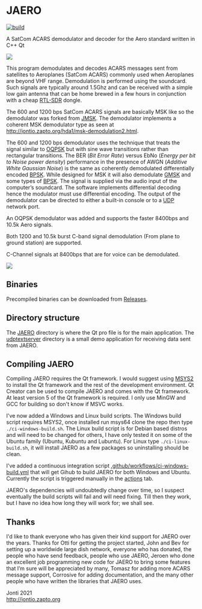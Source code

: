 # JAERO

[![build](https://github.com/jontio/JAERO/actions/workflows/ci-windows-build.yml/badge.svg)](https://github.com/jontio/JAERO/actions/workflows/ci-windows-build.yml)

A SatCom ACARS demodulator and decoder for the Aero standard written in C++ Qt

![](images/screenshot-win-main.png)

This program demodulates and decodes ACARS messages sent from satellites to Aeroplanes (SatCom ACARS) commonly used when Aeroplanes are beyond VHF range. Demodulation is performed using the soundcard.
Such signals are typically around 1.5Ghz and can be received with a simple low gain antenna that can be home brewed in a few hours in conjunction with a cheap [RTL-SDR] dongle.

The 600 and 1200 bps SatCom ACARS signals are basically MSK like so the demodulator was forked from [JMSK]. The demodulator implements a coherent MSK demodulator type as seen at http://jontio.zapto.org/hda1/msk-demodulation2.html.

The 600 and 1200 bps demodulator uses the technique that treats the signal similar to [OQPSK] but with sine wave transitions rather than rectangular transitions. The BER (*Bit Error Rate*) versus EbNo (*Energy per bit to Noise power density*) performance in the presence of AWGN (*Additive White Gaussian Noise*) is the same as coherently demodulated differentially encoded [BPSK]. While designed for MSK it will also demodulate [GMSK] and some types of [BPSK]. The signal is supplied via the audio input of the computer’s soundcard.
The software implements differential decoding hence the modulator must use differential encoding. The output of the demodulator can be directed to either a built-in console or to a [UDP] network port.

An OQPSK demodulator was added and supports the faster 8400bps and 10.5k Aero signals.

Both 1200 and 10.5k burst C-band signal demodulation (From plane to ground station) are supported.

C-Channel signals at 8400bps that are for voice can be demodulated.

![](images/screenshot-win-planelog.png)

## Binaries

Precompiled binaries can be downloaded from [Releases].

## Directory structure

The [JAERO](JAERO) directory is where the Qt pro file is for the main application. The [udptextserver](udptextserver) directory is a small demo application for receiving data sent from JAERO.

## Compiling JAERO

Compiling JAERO requires the Qt framework. I would suggest using [MSYS2] to install the Qt framework and the rest of the development environment. Qt Creator can be used to compile JAERO and comes with the Qt framework. At least version 5 of the Qt framework is required. I only use MinGW and GCC for building so don't know if MSVC works.

I've now added a Windows and Linux build scripts. The Windows build script requires MSYS2, once installed run msys64 clone the repo then type `./ci-windows-build.sh`. The Linux build script is for Debian based distros and will need to be changed for others, I have only tested it on some of the Ubuntu family (Ubuntu, Kubuntu and Lubuntu). For Linux type `./ci-linux-build.sh`, it will install JAERO as a few packages so uninstalling should be clean.

I've added a continuous integration script [.github/workflows/ci-windows-build.yml](.github/workflows/ci-windows-build.yml) that will get Gihub to build JAERO for both Windows and Ubuntu. Currently the script is triggered manually in the [actions](https://github.com/jontio/JAERO/actions) tab.

JAERO's dependencies will undoubtedly change over time, so I suspect eventually the build scripts will fail and will need fixing. Till then they work, but I have no idea how long they will work for; we shall see.

## Thanks

I'd like to thank everyone who has given their kind support for JAERO over the years. Thanks for Otti for getting the project started, John and Bev for setting up a worldwide large dish network, everyone who has donated, the people who have send feedback, people who use JAERO, Jeroen who done an excellent job programming new code for JAERO to bring some features that I’m sure will be appreciated by many, Tomasz for adding more ACARS message support, Corrosive for adding documentation, and the many other people who have written the libraries that JAERO uses.

Jonti 2021
<br>
http://jontio.zapto.org

[OQPSK]: https://en.wikipedia.org/wiki/Phase-shift_keying#Offset_QPSK_.28OQPSK.29
[GMSK]: https://en.wikipedia.org/wiki/Minimum-shift_keying#Gaussian_minimum-shift_keying
[BPSK]: https://en.wikipedia.org/wiki/Phase-shift_keying#Binary_phase-shift_keying_.28BPSK.29
[UDP]: https://en.wikipedia.org/wiki/User_Datagram_Protocol
[SSB]: https://en.wikipedia.org/wiki/Single-sideband_modulation
[Arduino]: https://www.arduino.cc/
[Varicode]: https://en.wikipedia.org/wiki/Varicode
[Spectrum Lab]: http://www.qsl.net/dl4yhf/spectra1.html
[JMSK]: https://github.com/jontio/JMSK
[RTL-SDR]: http://www.rtl-sdr.com/about-rtl-sdr/
[Releases]: https://github.com/jontio/JAERO/releases
[JAERO Wiki]: https://github.com/jontio/JAERO/wiki
[MSYS2]: https://www.msys2.org/
